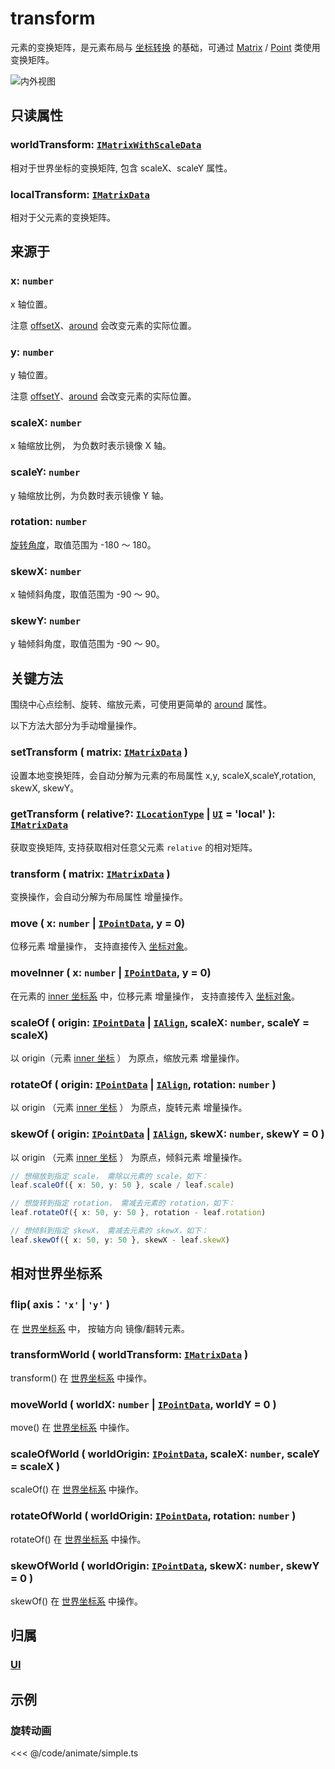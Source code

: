 <script setup>
import Case from '/component/Case.vue'
</script>

# transform

元素的变换矩阵，是元素布局与 [坐标转换](./point/) 的基础，可通过 [Matrix](/reference/math/Matrix.md) / [Point](/reference/math/Point.md) 类使用变换矩阵。

![内外视图](/svg/outer-inner.svg)

## 只读属性

### worldTransform: [`IMatrixWithScaleData`](/api/interfaces/IMatrixWithScaleData.md)

相对于世界坐标的变换矩阵, 包含 scaleX、scaleY 属性。

### localTransform: [`IMatrixData`](/api/interfaces/IMatrixData.md)

相对于父元素的变换矩阵。

## 来源于

### x: `number`

x 轴位置。

注意 [offsetX](/reference/property/layout#偏移属性)、[around](/reference/property/around) 会改变元素的实际位置。

### y: `number`

y 轴位置。

注意 [offsetY](/reference/property/layout#偏移属性)、[around](/reference/property/around) 会改变元素的实际位置。

### scaleX: `number`

x 轴缩放比例， 为负数时表示镜像 X 轴。

### scaleY: `number`

y 轴缩放比例，为负数时表示镜像 Y 轴。

### rotation: `number`

[旋转角度](../interface/math/Math.md#rotation)，取值范围为 -180 ～ 180。

### skewX: `number`

x 轴倾斜角度，取值范围为 -90 ～ 90。

### skewY: `number`

y 轴倾斜角度，取值范围为 -90 ～ 90。

## 关键方法

围绕中心点绘制、旋转、缩放元素，可使用更简单的 [around](./around.md) 属性。

以下方法大部分为手动增量操作。

### setTransform ( matrix: [`IMatrixData`](/api/interfaces/IMatrixData.md) )

设置本地变换矩阵，会自动分解为元素的布局属性 x,y, scaleX,scaleY,rotation, skewX, skewY。

### getTransform ( relative?: [`ILocationType`](/api/modules.md#ilocationtype) | [`UI`](/reference/display/UI.md) = 'local' ): [`IMatrixData`](/api/interfaces/IMatrixData.md)

获取变换矩阵, 支持获取相对任意父元素 `relative` 的相对矩阵。

### transform ( matrix: [`IMatrixData`](/api/interfaces/IMatrixData.md) )

变换操作，会自动分解为布局属性 <badge>增量操作</badge>。

### move ( x: `number` | [`IPointData`](../interface/math/Math#ipointdata), y = 0)

位移元素 <badge>增量操作</badge>， 支持直接传入 [坐标对象](/reference/interface/math/Math#ipointdata)。

### moveInner ( x: `number` | [`IPointData`](../interface/math/Math#ipointdata), y = 0)

在元素的 [inner 坐标系](/guide/basic/coordinate.md) 中，位移元素 <badge>增量操作</badge>， 支持直接传入 [坐标对象](/reference/interface/math/Math#ipointdata)。

### scaleOf ( origin: [`IPointData`](../interface/math/Math#ipointdata) | [`IAlign`](/reference/interface/math/Math.md#ialign), scaleX: `number`, scaleY = scaleX)

以 origin（元素 [inner 坐标](/guide/basic/coordinate.md) ） 为原点，缩放元素 <badge>增量操作</badge>。

### rotateOf ( origin: [`IPointData`](../interface/math/Math#ipointdata) | [`IAlign`](/reference/interface/math/Math.md#ialign), rotation: `number` )

以 origin （元素 [inner 坐标](/guide/basic/coordinate.md) ） 为原点，旋转元素 <badge>增量操作</badge>。

### skewOf ( origin: [`IPointData`](../interface/math/Math#ipointdata) | [`IAlign`](/reference/interface/math/Math.md#ialign), skewX: `number`, skewY = 0 )

以 origin （元素 [inner 坐标](/guide/basic/coordinate.md) ） 为原点，倾斜元素 <badge>增量操作</badge>。

```ts
// 想缩放到指定 scale， 需除以元素的 scale，如下：
leaf.scaleOf({ x: 50, y: 50 }, scale / leaf.scale)

// 想旋转到指定 rotation， 需减去元素的 rotation，如下：
leaf.rotateOf({ x: 50, y: 50 }, rotation - leaf.rotation)

// 想倾斜到指定 skewX， 需减去元素的 skewX，如下：
leaf.skewOf({ x: 50, y: 50 }, skewX - leaf.skewX)
```

## 相对世界坐标系

### flip( axis：`'x'` | `'y'` )

在 [世界坐标系](/guide/basic/coordinate.md#world) 中， 按轴方向 镜像/翻转元素。

### transformWorld ( worldTransform: [`IMatrixData`](/api/interfaces/IMatrixData.md) )

transform() 在 [世界坐标系](/guide/basic/coordinate.md#world) 中操作。

### moveWorld ( worldX: `number` | [`IPointData`](../interface/math/Math#ipointdata), worldY = 0 )

move() 在 [世界坐标系](/guide/basic/coordinate.md#world) 中操作。

### scaleOfWorld ( worldOrigin: [`IPointData`](../interface/math/Math#ipointdata), scaleX: `number`, scaleY = scaleX )

scaleOf() 在 [世界坐标系](/guide/basic/coordinate.md#world) 中操作。

### rotateOfWorld ( worldOrigin: [`IPointData`](../interface/math/Math#ipointdata), rotation: `number` )

rotateOf() 在 [世界坐标系](/guide/basic/coordinate.md#world) 中操作。

### skewOfWorld ( worldOrigin: [`IPointData`](../interface/math/Math#ipointdata), skewX: `number`, skewY = 0 )

skewOf() 在 [世界坐标系](/guide/basic/coordinate.md#world) 中操作。

## 归属

### [UI](/reference/display/UI.md#盒子-变换)

## 示例

<case name="RectAnimate" index=0 editor=false></case>

### 旋转动画

<<< @/code/animate/simple.ts
